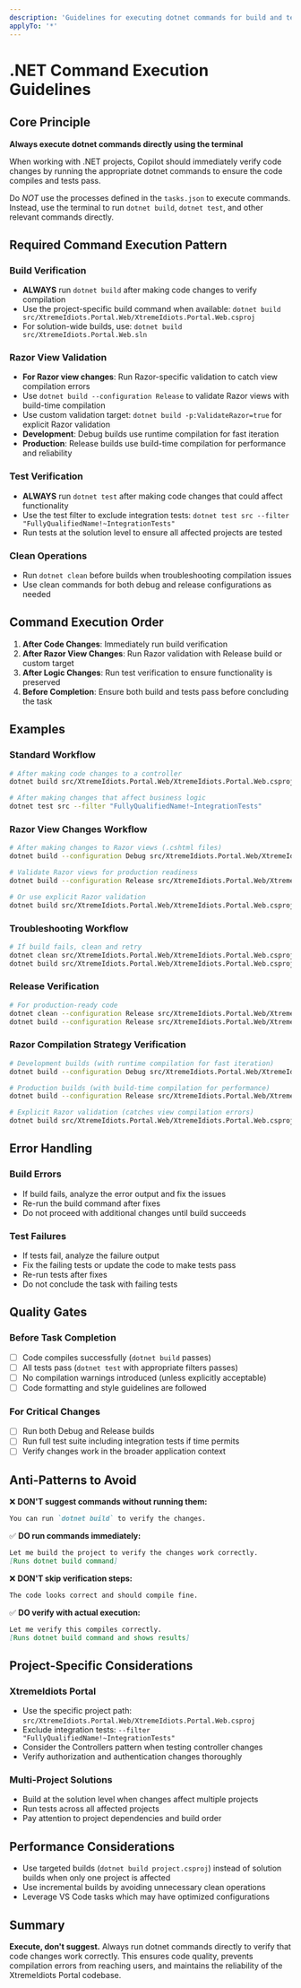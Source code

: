 ```yaml
---
description: 'Guidelines for executing dotnet commands for build and test verification'
applyTo: '*'
---
```


# .NET Command Execution Guidelines

## Core Principle
**Always execute dotnet commands directly using the terminal**

When working with .NET projects, Copilot should immediately verify code changes by running the appropriate dotnet commands to ensure the code compiles and tests pass.

Do *NOT* use the processes defined in the `tasks.json` to execute commands. Instead, use the terminal to run `dotnet build`, `dotnet test`, and other relevant commands directly.

## Required Command Execution Pattern

### Build Verification
- **ALWAYS** run `dotnet build` after making code changes to verify compilation
- Use the project-specific build command when available: `dotnet build src/XtremeIdiots.Portal.Web/XtremeIdiots.Portal.Web.csproj`
- For solution-wide builds, use: `dotnet build src/XtremeIdiots.Portal.Web.sln`

### Razor View Validation
- **For Razor view changes**: Run Razor-specific validation to catch view compilation errors
- Use `dotnet build --configuration Release` to validate Razor views with build-time compilation
- Use custom validation target: `dotnet build -p:ValidateRazor=true` for explicit Razor validation
- **Development**: Debug builds use runtime compilation for fast iteration
- **Production**: Release builds use build-time compilation for performance and reliability

### Test Verification  
- **ALWAYS** run `dotnet test` after making code changes that could affect functionality
- Use the test filter to exclude integration tests: `dotnet test src --filter "FullyQualifiedName!~IntegrationTests"`
- Run tests at the solution level to ensure all affected projects are tested

### Clean Operations
- Run `dotnet clean` before builds when troubleshooting compilation issues
- Use clean commands for both debug and release configurations as needed

## Command Execution Order

1. **After Code Changes**: Immediately run build verification
2. **After Razor View Changes**: Run Razor validation with Release build or custom target
3. **After Logic Changes**: Run test verification to ensure functionality is preserved
4. **Before Completion**: Ensure both build and tests pass before concluding the task

## Examples

### Standard Workflow
```bash
# After making code changes to a controller
dotnet build src/XtremeIdiots.Portal.Web/XtremeIdiots.Portal.Web.csproj

# After making changes that affect business logic
dotnet test src --filter "FullyQualifiedName!~IntegrationTests"
```

### Razor View Changes Workflow
```bash
# After making changes to Razor views (.cshtml files)
dotnet build --configuration Debug src/XtremeIdiots.Portal.Web/XtremeIdiots.Portal.Web.csproj

# Validate Razor views for production readiness
dotnet build --configuration Release src/XtremeIdiots.Portal.Web/XtremeIdiots.Portal.Web.csproj

# Or use explicit Razor validation
dotnet build src/XtremeIdiots.Portal.Web/XtremeIdiots.Portal.Web.csproj -p:ValidateRazor=true
```

### Troubleshooting Workflow
```bash
# If build fails, clean and retry
dotnet clean src/XtremeIdiots.Portal.Web/XtremeIdiots.Portal.Web.csproj
dotnet build src/XtremeIdiots.Portal.Web/XtremeIdiots.Portal.Web.csproj
```

### Release Verification
```bash
# For production-ready code
dotnet clean --configuration Release src/XtremeIdiots.Portal.Web/XtremeIdiots.Portal.Web.csproj
dotnet build --configuration Release src/XtremeIdiots.Portal.Web/XtremeIdiots.Portal.Web.csproj
```

### Razor Compilation Strategy Verification
```bash
# Development builds (with runtime compilation for fast iteration)
dotnet build --configuration Debug src/XtremeIdiots.Portal.Web/XtremeIdiots.Portal.Web.csproj

# Production builds (with build-time compilation for performance)
dotnet build --configuration Release src/XtremeIdiots.Portal.Web/XtremeIdiots.Portal.Web.csproj

# Explicit Razor validation (catches view compilation errors)
dotnet build src/XtremeIdiots.Portal.Web/XtremeIdiots.Portal.Web.csproj -p:ValidateRazor=true
```

## Error Handling

### Build Errors
- If build fails, analyze the error output and fix the issues
- Re-run the build command after fixes
- Do not proceed with additional changes until build succeeds

### Test Failures
- If tests fail, analyze the failure output
- Fix the failing tests or update the code to make tests pass
- Re-run tests after fixes
- Do not conclude the task with failing tests

## Quality Gates

### Before Task Completion
- [ ] Code compiles successfully (`dotnet build` passes)
- [ ] All tests pass (`dotnet test` with appropriate filters passes)
- [ ] No compilation warnings introduced (unless explicitly acceptable)
- [ ] Code formatting and style guidelines are followed

### For Critical Changes
- [ ] Run both Debug and Release builds
- [ ] Run full test suite including integration tests if time permits
- [ ] Verify changes work in the broader application context

## Anti-Patterns to Avoid

❌ **DON'T suggest commands without running them:**
```markdown
You can run `dotnet build` to verify the changes.
```

✅ **DO run commands immediately:**
```markdown
Let me build the project to verify the changes work correctly.
[Runs dotnet build command]
```

❌ **DON'T skip verification steps:**
```markdown
The code looks correct and should compile fine.
```

✅ **DO verify with actual execution:**
```markdown
Let me verify this compiles correctly.
[Runs dotnet build command and shows results]
```

## Project-Specific Considerations

### XtremeIdiots Portal
- Use the specific project path: `src/XtremeIdiots.Portal.Web/XtremeIdiots.Portal.Web.csproj`
- Exclude integration tests: `--filter "FullyQualifiedName!~IntegrationTests"`
- Consider the Controllers pattern when testing controller changes
- Verify authorization and authentication changes thoroughly

### Multi-Project Solutions
- Build at the solution level when changes affect multiple projects
- Run tests across all affected projects
- Pay attention to project dependencies and build order

## Performance Considerations

- Use targeted builds (`dotnet build project.csproj`) instead of solution builds when only one project is affected
- Use incremental builds by avoiding unnecessary clean operations
- Leverage VS Code tasks which may have optimized configurations

## Summary

**Execute, don't suggest.** Always run dotnet commands directly to verify that code changes work correctly. This ensures code quality, prevents compilation errors from reaching users, and maintains the reliability of the XtremeIdiots Portal codebase.
